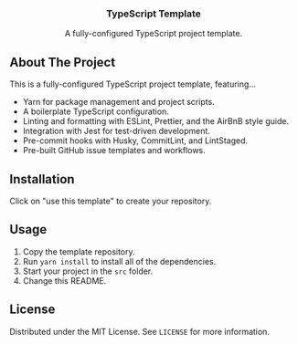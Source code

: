 <p align="center">
  <h3 align="center">TypeScript Template</h3>

  <p align="center">
    A fully-configured TypeScript project template.
  </p>
</p>

## About The Project

This is a fully-configured TypeScript project template, featuring...

- Yarn for package management and project scripts.
- A boilerplate TypeScript configuration.
- Linting and formatting with ESLint, Prettier, and the AirBnB style guide.
- Integration with Jest for test-driven development.
- Pre-commit hooks with Husky, CommitLint, and LintStaged.
- Pre-built GitHub issue templates and workflows.

## Installation

Click on "use this template" to create your repository.

## Usage

1. Copy the template repository.
2. Run `yarn install` to install all of the dependencies.
3. Start your project in the `src` folder.
4. Change this README.

## License

Distributed under the MIT License. See `LICENSE` for more information.

